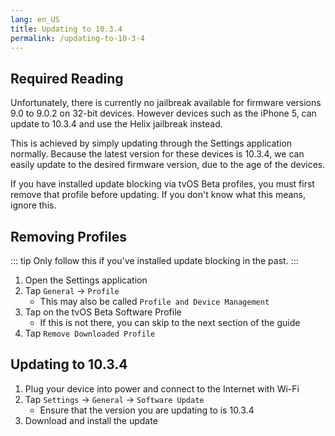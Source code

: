 ```yaml
---
lang: en_US
title: Updating to 10.3.4
permalink: /updating-to-10-3-4
---
```


## Required Reading

Unfortunately, there is currently no jailbreak available for firmware versions 9.0 to 9.0.2 on 32-bit devices. However devices such as the iPhone 5, can update to 10.3.4 and use the Helix jailbreak instead.

This is achieved by simply updating through the Settings application normally. Because the latest version for these devices is 10.3.4, we can easily update to the desired firmware version, due to the age of the devices.

If you have installed update blocking via tvOS Beta profiles, you must first remove that profile before updating. If you don't know what this means, ignore this.

## Removing Profiles

::: tip
Only follow this if you've installed update blocking in the past.
:::

1. Open the Settings application
1. Tap `General` -> `Profile`
    - This may also be called `Profile and Device Management`
1. Tap on the tvOS Beta Software Profile
    - If this is not there, you can skip to the next section of the guide
1. Tap `Remove Downloaded Profile`

## Updating to 10.3.4

1. Plug your device into power and connect to the Internet with Wi-Fi
1. Tap `Settings` -> `General` -> `Software Update`
    - Ensure that the version you are updating to is 10.3.4
1. Download and install the update